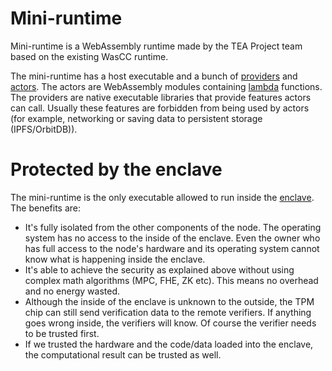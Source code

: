 # Mini-runtime

Mini-runtime is a WebAssembly runtime made by the TEA Project team based on the existing WasCC runtime.

The mini-runtime has a host executable and a bunch of [providers](provider.md) and [actors](actor.md). The actors are WebAssembly modules containing [lambda](https://en.wikipedia.org/wiki/Lambda_calculus) functions. The providers are native executable libraries that provide features actors can call. Usually these features are forbidden from being used by actors (for example, networking or saving data to persistent storage (IPFS/OrbitDB)).

# Protected by the enclave

The mini-runtime is the only executable allowed to run inside the [enclave](enclave.md). The benefits are:

* It's fully isolated from the other components of the node. The operating system has no access to the inside of the enclave. Even the owner who has full access to the node's hardware and its operating system cannot know what is happening inside the enclave.
* It's able to achieve the security as explained above without using complex math algorithms (MPC, FHE, ZK etc). This means no overhead and no energy wasted.
* Although the inside of the enclave is unknown to the outside, the TPM chip can still send verification data to the remote verifiers. If anything goes wrong inside, the verifiers will know. Of course the verifier needs to be trusted first. 
* If we trusted the hardware and the code/data loaded into the enclave, the computational result can be trusted as well.
